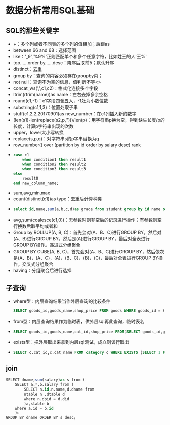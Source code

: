 # 数据分析常用SQL基础

## SQL的那些关键字
- +：多个列或者不同表的多个列的值相加；后跟as
- between 66 and 68：选择范围
- like：'_9','%9%'正则匹配单个和多个任意字符，比如姓王的人'王%'
- top……order by……desc：降序后取前5；默认升序
- distinct：去重
- group by：查询的内容必须存在groupby内；
- not null：查询不为空的信息，值判断不等<>
- concat_ws(',',c1,c2)：格式化连接多个字段
- ltrim(rtrim(name))as name：左右去掉多余空格
- round(c1,-1)：c1字段四舍五入，-1处为小数位数
- substring(c1,1,3)：位置处取子串
- stuff(c1,2,2,20170901)as new_number：在c1列插入新的数字
- (len(s1)-len(replace(s2,p,'')))/len(p)：用字符串p换为空，得到缺失长度/p的长度，计算p字符串出现的次数
- upper，lower大小写转换
- replace(s,p,q)：对字符串s的p字串替换为q
- row_number() over (partition by id order by salary desc) rank
- ```sql
  case c1
      when condition1 then result1
      when condition2 then result2
      when condition3 then result3
  else 
      result0
  end new_column_name;

- sum,avg,min,max
- count(distinct(c1))as type：去重后计算种类
- ```sql
  select id,name,sum(a,b,c,d)as grade from student group by id name order by grade desc;
- avg,sum(coalesce(c1,0))：无参数时则非空后的记录进行操作；有参数则空行换数后取平均或者和
- Group by ROLLUP(A, B, C)：首先会对(A、B、C)进行GROUP BY，然后对(A、B)进行GROUP BY，然后是(A)进行GROUP BY，最后对全表进行GROUP BY操作。递进式分组聚合
- GROUP BY CUBE(A, B, C)，首先会对(A、B、C)进行GROUP BY，然后依次是(A、B)，(A、C)，(A)，(B、C)，(B)，(C)，最后对全表进行GROUP BY操作。交叉式分组聚合
- having：分组聚合后进行选择

## 子查询
- where型：内层查询结果当作外层查询的比较条件
  ```sql
  SELECT goods_id,goods_name,shop_price FROM goods WHERE goods_id = (SELECT MAX(goods_id) FROM goods);
- from型：内层查询结果作为临时表，供外层sql再此查询，临时表名
- ```sql
  SELECT goods_id,goods_name,cat_id,shop_price FROM(SELECT goods_id,goods_name,cat_id,shop_price FROM goods ORDER BY cat_id ASC,goods_id DESC) AS tmp GROUP BY cat_id;
- exists型：把外层取出来拿到内层sql测试，成立则该行取出
- ```sql
  SELECT c.cat_id,c.cat_name FROM category c WHERE EXISTS (SELECT 1 FROM goods g WHERE g.cat_id = c.cat_id);
## join
```sql
SELECT dname,sum(salary)as s from (
    SELECT a.*,b.salary from (
        SELECT n.id,n.name,d.dname from 
        ntable n ,dtable d 
        where n.dpid = d.did
        )a,stable b 
    where a.id = b.id
    )c 
GROUP BY dname ORDER BY s desc;
```